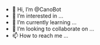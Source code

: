 - 👋 Hi, I’m @CanoBot
- 👀 I’m interested in ...
- 🌱 I’m currently learning ...
- 💞️ I’m looking to collaborate on ...
- 📫 How to reach me ...

<!---
CanoBot/CanoBot is a ✨ special ✨ repository because its `README.md` (this file) appears on your GitHub profile.
You can click the Preview link to take a look at your changes.
--->
